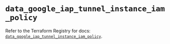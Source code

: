 # `data_google_iap_tunnel_instance_iam_policy`

Refer to the Terraform Registry for docs: [`data_google_iap_tunnel_instance_iam_policy`](https://registry.terraform.io/providers/hashicorp/google/5.18.0/docs/data-sources/iap_tunnel_instance_iam_policy).
